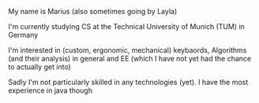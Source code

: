 My name is Marius (also sometimes going by Layla)

I'm currently studying CS at the Technical University of Munich (TUM) in Germany

I'm interested in (custom, ergonomic, mechanical) keybaords, Algorithms (and their analysis) in general and EE (which I have not yet had the chance to actually get into)

Sadly I'm not particularly skilled in any technologies (yet). I have the most experience in java though
